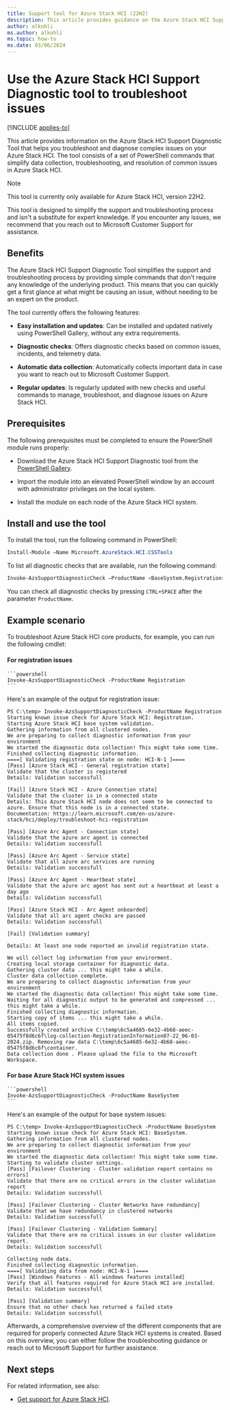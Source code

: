 ```yaml
---
title: Support tool for Azure Stack HCI (22H2)
description: This article provides guidance on the Azure Stack HCI Support Diagnostic Tool for Azure Stack HCI, version 22H2.
author: alkohli
ms.author: alkohli
ms.topic: how-to
ms.date: 03/06/2024
---
```


# Use the Azure Stack HCI Support Diagnostic tool to troubleshoot issues 

[!INCLUDE [applies-to](../../includes/hci-applies-to-22h2.md)]

This article provides information on the Azure Stack HCI Support Diagnostic Tool that helps you troubleshoot and diagnose complex issues on your Azure Stack HCI. The tool consists of a set of PowerShell commands that simplify data collection, troubleshooting, and resolution of common issues in Azure Stack HCI.

> [!NOTE]
> This tool is currently only available for Azure Stack HCI, version 22H2.

This tool is designed to simplify the support and troubleshooting process and isn't a substitute for expert knowledge. If you encounter any issues, we recommend that you reach out to Microsoft Customer Support for assistance.



## Benefits

The Azure Stack HCI Support Diagnostic Tool simplifies the support and troubleshooting process by providing simple commands that don't require any knowledge of the underlying product. This means that you can quickly get a first glance at what might be causing an issue, without needing to be an expert on the product.

The tool currently offers the following features:

- **Easy installation and updates**: Can be installed and updated natively using PowerShell Gallery, without any extra requirements.

- **Diagnostic checks**: Offers diagnostic checks based on common issues, incidents, and telemetry data.

- **Automatic data collection**: Automatically collects important data in case you want to reach out to Microsoft Customer Support.

- **Regular updates**: Is regularly updated with new checks and useful commands to manage, troubleshoot, and diagnose issues on Azure Stack HCI.

## Prerequisites

The following prerequisites must be completed to ensure the PowerShell module runs properly:

- Download the Azure Stack HCI Support Diagnostic tool from the [PowerShell Gallery](https://www.powershellgallery.com/packages?q=hci).

- Import the module into an elevated PowerShell window by an account with administrator privileges on the local system.

- Install the  module on each node of the Azure Stack HCI system.

## Install and use the tool

To install the tool, run the following command in PowerShell:

```powershell
Install-Module –Name Microsoft.AzureStack.HCI.CSSTools
```

To list all diagnostic checks that are available, run the following command: 

```powershell
Invoke-AzsSupportDiagnosticCheck –ProductName <BaseSystem,Registration>
```

You can check all diagnostic checks by pressing `CTRL+SPACE` after the parameter `ProductName`.

## Example scenario

To troubleshoot Azure Stack HCI core products, for example, you can run the following cmdlet:


#### For registration issues

    ```powershell
    Invoke-AzsSupportDiagnosticCheck -ProductName Registration
    ```

Here's an example of the output for registration issue:

```output
PS C:\temp> Invoke-AzsSupportDiagnosticCheck -ProductName Registration
Starting known issue check for Azure Stack HCI: Registration.                                                                                                       
Starting Azure Stack HCI base system validation.                                                                                                                        
Gathering information from all clustered nodes.                                                                                                                         
We are preparing to collect diagnostic information from your environment                                                                                                
We started the diagnostic data collection! This might take some time.                                                                                                   
Finished collecting diagnostic information.                                                                                                                             
====[ Validating registration state on node: HCI-N-1 ]====                                                                                                              
[Pass] [Azure Stack HCI - General registration state]                                                                                                                   
Validate that the cluster is registered
Details: Validation successfull

[Fail] [Azure Stack HCI - Azure Connection state]
Validate that the cluster is in a connected state
Details: This Azure Stack HCI node does not seem to be connected to azure. Ensure that this node is in a connected state.
Documentation: https://learn.microsoft.com/en-us/azure-stack/hci/deploy/troubleshoot-hci-registration

[Pass] [Azure Arc Agent - Connection state]
Validate that the azure arc agent is connected
Details: Validation successfull

[Pass] [Azure Arc Agent - Service state]
Validate that all azure arc services are running
Details: Validation successfull

[Pass] [Azure Arc Agent - Heartbeat state]
Validate that the azure arc agent has sent out a heartbeat at least a day ago
Details: Validation successfull

[Pass] [Azure Stack HCI - Arc Agent onboarded]
Validate that all arc agent checks are passed
Details: Validation successfull

[Fail] [Validation summary]

Details: At least one node reported an invalid registration state.

We will collect log information from your envirorment.
Creating local storage container for diagnostic data.
Gathering cluster data ... this might take a while.
Cluster data collection complete.
We are preparing to collect diagnostic information from your environment
We started the diagnostic data collection! This might take some time.
Waiting for all diagnostic output to be generated and compressed ... this might take a while.
Finished collecting diagnostic information.
Starting copy of items ... this might take a while.
All items copied.
Successfully created archive C:\temp\6c5a4685-6e32-4b68-aeec-05475f8d6c6f\log-collection-RegistrationInformation07-22_06-03-2024.zip. Removing raw data C:\temp\6c5a4685-6e32-4b68-aeec-05475f8d6c6f\container.
Data collection done . Please upload the file to the Microsoft Workspace.
```

#### For base Azure Stack HCI system issues

    ```powershell
    Invoke-AzsSupportDiagnosticCheck -ProductName BaseSystem
    ```
Here's an example of the output for base system issues:

```output
PS C:\temp> Invoke-AzsSupportDiagnosticCheck -ProductName BaseSystem
Starting known issue check for Azure Stack HCI: BaseSystem.
Gathering information from all clustered nodes.
We are preparing to collect diagnostic information from your environment
We started the diagnostic data collection! This might take some time.
Starting to validate cluster settings.
[Pass] [Failover Clustering - Cluster validation report contains no errors]
Validate that there are no critical errors in the cluster validation report
Details: Validation successfull

[Pass] [Failover Clustering - Cluster Networks have redundancy]
Validate that we have redundancy in clustered networks
Details: Validation successfull

[Pass] [Failover Clustering - Validation Summary]
Validate that there are no critical issues in our cluster validation report.
Details: Validation successfull

Collecting node data.
Finished collecting diagnostic information.
====[ Validating data from node: HCI-N-1 ]====
[Pass] [Windows Features - All windows features installed]
Verify that all features required for Azure Stack HCI are installed.
Details: Validation successfull

[Pass] [Validation summary]
Ensure that no other check has returned a failed state
Details: Validation successfull
```

Afterwards, a comprehensive overview of the different components that are required for properly connected Azure Stack HCI systems is created. Based on this overview, you can either follow the troubleshooting guidance or reach out to Microsoft Support for further assistance.




## Next steps

For related information, see also:

- [Get support for Azure Stack HCI](get-support.md).
